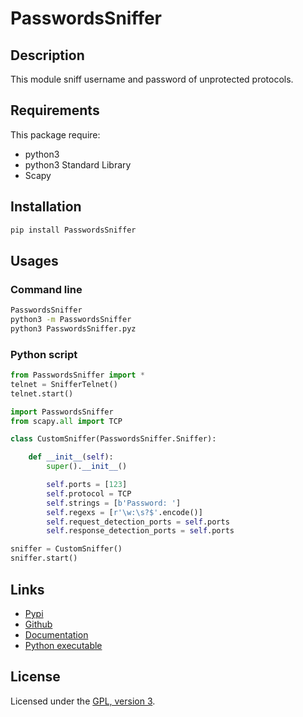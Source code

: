 # PasswordsSniffer

## Description
This module sniff username and password of unprotected protocols.

## Requirements
This package require:
 - python3
 - python3 Standard Library
 - Scapy

## Installation
```bash
pip install PasswordsSniffer
```

## Usages

### Command line

```bash
PasswordsSniffer
python3 -m PasswordsSniffer
python3 PasswordsSniffer.pyz
```

### Python script

```python
from PasswordsSniffer import *
telnet = SnifferTelnet()
telnet.start()
```

```python
import PasswordsSniffer
from scapy.all import TCP

class CustomSniffer(PasswordsSniffer.Sniffer):

    def __init__(self):
        super().__init__()

        self.ports = [123]
        self.protocol = TCP
        self.strings = [b'Password: ']
        self.regexs = [r'\w:\s?$'.encode()]
        self.request_detection_ports = self.ports
        self.response_detection_ports = self.ports

sniffer = CustomSniffer()
sniffer.start()
```

## Links
 - [Pypi](https://pypi.org/project/PasswordsSniffer)
 - [Github](https://github.com/mauricelambert/PasswordsSniffer)
 - [Documentation](https://mauricelambert.github.io/info/python/security/PasswordsSniffer.html)
 - [Python executable](https://mauricelambert.github.io/info/python/security/PasswordsSniffer.pyz)

## License
Licensed under the [GPL, version 3](https://www.gnu.org/licenses/).